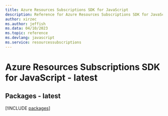 ```yaml
---
title: Azure Resources Subscriptions SDK for JavaScript
description: Reference for Azure Resources Subscriptions SDK for JavaScript
author: xirzec
ms.author: jeffish
ms.data: 04/10/2023
ms.topic: reference
ms.devlang: javascript
ms.service: resourcessubscriptions
---
```

# Azure Resources Subscriptions SDK for JavaScript - latest
## Packages - latest
[!INCLUDE [packages](resources-subscriptions-index.md)]